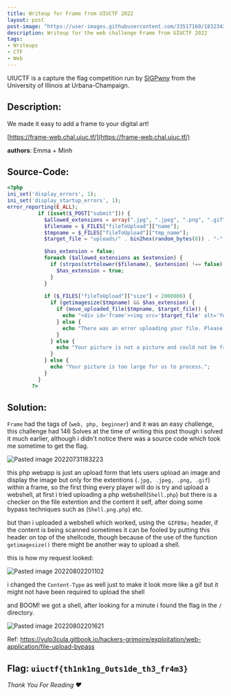 ```yaml
---
title: Writeup for Frame from UIUCTF 2022
layout: post
post-image: "https://user-images.githubusercontent.com/33517160/183234305-6bcd4448-cacf-43e9-9df6-9fd167253cc9.png"
description: Writeup for the web challenge Frame from UIUCTF 2022
tags:
- Writeups
- CTF
- Web
---
```



UIUCTF is a capture the flag competition run by [SIGPwny](https://sigpwny.com/) from the University of Illinois at Urbana-Champaign.

## Description:
We made it easy to add a frame to your digital art!

[https://frame-web.chal.uiuc.tf/](https://frame-web.chal.uiuc.tf/)

**authors**: Emma + Minh


## Source-Code:
```php
<?php
ini_set('display_errors', 1);
ini_set('display_startup_errors', 1);
error_reporting(E_ALL);
          if (isset($_POST["submit"])) {
            $allowed_extensions = array(".jpg", ".jpeg", ".png", ".gif");
            $filename = $_FILES["fileToUpload"]["name"];
            $tmpname = $_FILES["fileToUpload"]["tmp_name"];
            $target_file = "uploads/" . bin2hex(random_bytes(8)) . "-" .basename($filename);

            $has_extension = false;
            foreach ($allowed_extensions as $extension) {
              if (strpos(strtolower($filename), $extension) !== false) {
                $has_extension = true;
              }
            }
            
            if ($_FILES["fileToUpload"]["size"] < 2000000) {
              if (getimagesize($tmpname) && $has_extension) {
                if (move_uploaded_file($tmpname, $target_file)) {     
                  echo "<div id='frame'><img src='$target_file' alt='Your image failed to load :(' id='submission'></div>";
                } else {
                  echo "There was an error uploading your file. Please contact an admin.";
                }
              } else {
                echo "Your picture is not a picture and could not be framed.";
              }
            } else {
              echo "Your picture is too large for us to process.";
            }
          }
        ?>
```

## Solution:
`Frame` had the tags of (`web, php, beginner`) and it was an easy challenge, this challenge had 146 Solves at the time of writing this post though i solved it much earlier, although i didn't notice there was a source code which took me sometime to get the flag.

![Pasted image 20220731183223](https://user-images.githubusercontent.com/33517160/183234151-6df9df66-29a8-41ad-811e-b0b01f002297.png)


this php webapp is just an upload form that lets users upload an image and display the image but only for the extentions (`.jpg, .jpeg, .png, .gif`) within a frame, so the first thing every player will do is try and upload a webshell, at first i tried uploading a php webshell(`Shell.php`) but there is a checker on the file extention and the content it self, after doing some bypass techniques such as (`Shell.png.php`) etc. 

but than i uploaded a webshell which worked, using the` GIF89a;` header, if the content is being scanned sometimes it can be fooled by putting this header on top of the shellcode, though because of the use of the function `getimagesize()` there might be another way to upload a shell.

this is how my request looked:

![Pasted image 20220802201102](https://user-images.githubusercontent.com/33517160/183234234-65fc575c-fb94-4c4a-84e8-464dc9f2e41c.png)


i changed the `Content-Type` as well just to make it look more like a gif but it might not have been required to upload the shell

and BOOM! we got a shell, after looking for a minute i found the flag in the `/` directory.

![Pasted image 20220802201621](https://user-images.githubusercontent.com/33517160/183234268-f7398145-e91a-4731-a150-1c9b5d90b526.png)


Ref:
https://vulp3cula.gitbook.io/hackers-grimoire/exploitation/web-application/file-upload-bypass

## Flag: `uiuctf{th1nk1ng_0uts1de_th3_fr4m3}`
*Thank You For Reading ♥*

